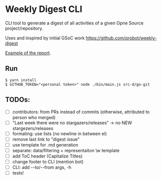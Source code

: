# Weekly Digest CLI

CLI tool to generate a digest of all activities of a given Opne Source project/repository.

Uses and inspired by initial GSoC work https://github.com/probot/weekly-digest

[Example of the report](https://gist.github.com/bzz/b9afb24f49e723a91ccde8d4f12c489d).

## Run

```
$ yarn install
$ GITHUB_TOKEN="<personal token>" node ./bin/main.js src-d/go-git
```

## TODOs:
- [ ] contributors: from PRs instead of commits
  (otherwise, attributed to person who merged)
- [ ] "Last week there were no stargazers/releases" -> no NEW stargezers/releases
- [ ] formating: use lists (no newline in between el)
- [ ] remove last link to "digest issue"
- [ ] use template for .md generation
- [ ] separate: data/filtering + representaiton \w template
- [ ] add ToC header (Capitalize Titles)
- [ ] change footer to CLI (mention bot)
- [ ] CLI: add --to/--from args, -h
- [ ] tests!